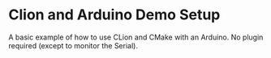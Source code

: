 # Clion and Arduino Demo Setup

A basic example of how to use CLion and CMake with an Arduino. No plugin required (except to monitor the Serial).
